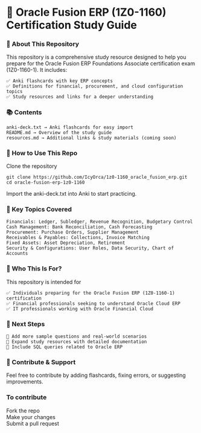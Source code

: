 <h1>📌 Oracle Fusion ERP (1Z0-1160) Certification Study Guide</h1>

<h3>📖 About This Repository</h3>
This repository is a comprehensive study resource designed to help you prepare for the Oracle Fusion ERP Foundations Associate certification exam (1Z0-1160-1). It includes:

    ✅ Anki flashcards with key ERP concepts
    ✅ Definitions for financial, procurement, and cloud configuration topics
    ✅ Study resources and links for a deeper understanding

<h3>📚 Contents</h3>

    anki-deck.txt → Anki flashcards for easy import
    README.md → Overview of the study guide
    resources.md → Additional links & study materials (coming soon)

<h3>🚀 How to Use This Repo</h3>
Clone the repository

    git clone https://github.com/IcyOrca/1z0-1160_oracle_fusion_erp.git
    cd oracle-fusion-erp-1z0-1160

Import the anki-deck.txt into Anki to start practicing.

<h3>📖 Key Topics Covered</h3>

    Financials: Ledger, Subledger, Revenue Recognition, Budgetary Control
    Cash Management: Bank Reconciliation, Cash Forecasting
    Procurement: Purchase Orders, Supplier Management
    Receivables & Payables: Collections, Invoice Matching
    Fixed Assets: Asset Depreciation, Retirement
    Security & Configurations: User Roles, Data Security, Chart of Accounts

<h3>🎯 Who This Is For?</h3>
This repository is intended for

    ✅ Individuals preparing for the Oracle Fusion ERP (1Z0-1160-1) certification
    ✅ Financial professionals seeking to understand Oracle Cloud ERP
    ✅ IT professionals working with Oracle Financial Cloud
  
<h3>📌 Next Steps</h3>

    🔹 Add more sample questions and real-world scenarios
    🔹 Expand study resources with detailed documentation
    🔹 Include SQL queries related to Oracle ERP
  
<h3>📢 Contribute & Support</h3>
Feel free to contribute by adding flashcards, fixing errors, or suggesting improvements. 

<h3>To contribute</h3>
Fork the repo
<br>Make your changes
<br>Submit a pull request
